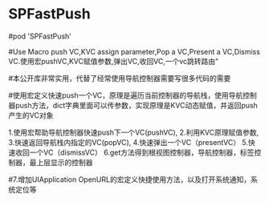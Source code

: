 # SPFastPush

#pod 'SPFastPush'                 

#Use Macro push VC,KVC assign parameter,Pop a VC,Present a VC,Dismiss VC.使用宏pushVC,KVC赋值参数,弹出VC,收回VC,一个vc跳转路由"

#本公开库非常实用，代替了经常使用导航控制器需要写很多代码的需要

#使用宏定义快速push一个VC，原理是遍历当前控制器的导航栈，使用导航控制器push方法，dict字典里面可以传参数，实现原理是KVC动态赋值，并返回push产生的VC对象

 1.使用宏帮助导航控制器快速push下一个VC(pushVC),
 2.利用KVC原理赋值参数,
 3.快速返回导航栈内指定的VC(popVC),
 4.快速弹出一个VC（presentVC）
 5.快速收回一个VC（dismissVC）
 6.get方法得到根视图控制器，导航控制器，标签控制器，最上层显示的控制器

#7.增加UIApplication OpenURL的宏定义快捷使用方法，以及打开系统通知，系统定位等
